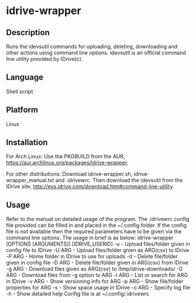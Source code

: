 idrive-wrapper
=============

Description
-----------
Runs the idevsutil commands for uploading, deleting, downloading and other actions using command line options. idevsutil is an official command line utility provided by IDrive(c).

Language
--------
Shell script

Platform
--------
Linux

Installation
------------
For Arch Linux: Use the PKGBUILD from the AUR, https://aur.archlinux.org/packages/idrive-wrapper.

For other distributions: Download idrive-wrapper.sh, idrive-wrapper_manual.txt and .idrivewrc. Then download the idevsutil from the IDrive site, http://evs.idrive.com/download.htm#command-line-utility. 

Usage
-----
Refer to the manual on detailed usage of the program. The .idrivewrc config file provided can be filled in and placed in the ~/.config folder. If the config file is not available then the required parameters have to be given via the command line options. 
The usage in brief is as below:
idrive-wrapper [OPTIONS [ARGUMENTS]] [IDRIVE_USERID]
-u      - Upload files/folder given in config file to IDrive
-U ARG  - Upload files/folder given as ARG(csv) to IDrive
-P ARG  - Home folder in IDrive to use for uploads
-d      - Delete file/folder given in config file
-D ARG  - Delete file/folder given in ARG(csv) from IDrive
-g ARG  - Download files given as ARG(csv) to /tmp/idrive-downloads/
-G ARG  - Download files from -g option to ARG
-l ARG  - List or search for ARG in IDrive
-v ARG  - Show versioning info for ARG
-p ARG  - Show file/folder properties for ARG
-s      - Show space usage in IDrive
-o ARG  - Specify log file
-h      - Show detailed help
Config file is at ~/.config/.idrivewrc

